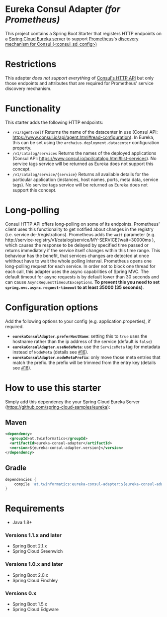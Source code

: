 # Eureka Consul Adapter _(for Prometheus)_

This project contains a Spring Boot Starter that registers HTTP endpoints on a [Spring Cloud Eureka server](https://cloud.spring.io/spring-cloud-netflix/) to support [Prometheus](https://prometheus.io/)'s 
[discovery mechanism for Consul (<consul_sd_config>)](https://prometheus.io/docs/prometheus/latest/configuration/configuration/#<consul_sd_config>)

# Restrictions
This adapter _does not support everything_ of [Consul's HTTP API](https://www.consul.io/api/index.html) 
but only those endpoints and attributes that are required for Prometheus' service discovery mechanism.

# Functionality

This starter adds the following HTTP endpoints:
- `/v1/agent/self` Returns the name of the datacenter in use (Consul API: https://www.consul.io/api/agent.html#read-configuration).
In Eureka, this can be set using the `archaius.deployment.datacenter` configuration property.
- `/v1/catalog/services` Returns the names of the deployed applications (Consul API: https://www.consul.io/api/catalog.html#list-services). 
No service tags service will be returned as Eureka does not support this concept.
- `/v1/catalog/service/{service}` Returns all available details for the particular application 
(instances, host names, ports, meta data, service tags). No service tags service will be returned as Eureka does not support this concept.

# Long-polling

Consul HTTP API offers long-polling on some of its endpoints. Prometheus' client uses this functionality to get 
notified about changes in the registry (i.e. service de-/registrations). Prometheus adds the `wait` parameter 
(e.g. http://service-registry/v1/catalog/service/MY-SERVICE?wait=30000ms ), which causes the response
to be delayed by specified time passed or returns immediately if the service itself changes within this time range.
This behaviour has the benefit, that services changes are detected at once whithout have to wait the whole polling interval.
Prometheus opens one long-polling request for each service. In order not to block one thread for each call, this adapter
uses the async capabilities of Spring MVC. The default timeout for async requests is by default lower than 30 seconds
 and can cause `AsyncRequestTimeoutExceptions`. **To prevent this you need to set `spring.mvc.async.request-timeout` to
 at least 35000 (35 seconds)**.

# Configuration options
Add the following options to your config (e.g. application.properties), if required.
- **`eurekaConsulAdapter.preferHostName`**: setting this to `true` uses the hostname rather than the ip address of the service (default is `false`)
- **`eurekaConsulAdapter.useNodeMeta`**: use the `ServiceMeta` tag for metadata instead of `NodeMeta` (details see [#16](https://github.com/twinformatics/eureka-consul-adapter/pull/16)).
- **`eurekaConsulAdapter.nodeMetaPrefix`**: only move those meta entries that match the prefix. the prefix will be trimmed from the entry key (details see [#16](https://github.com/twinformatics/eureka-consul-adapter/pull/16)).

# How to use this starter

Simply add this dependency the your Spring Cloud Eureka Server (https://github.com/spring-cloud-samples/eureka):

## Maven
```xml
<dependency>
  <groupId>at.twinformatics</groupId>
  <artifactId>eureka-consul-adapter</artifactId>
  <version>${eureka-consul-adapter.version}</version>
</dependency>
```

## Gradle
```groovy
dependencies {
    compile 'at.twinformatics:eureka-consul-adapter:${eureka-consul-adapter.version}'
}
```

# Requirements

- Java 1.8+

### Versions 1.1.x and later
- Spring Boot 2.1.x
- Spring Cloud Greenwich

### Versions 1.0.x and later
- Spring Boot 2.0.x
- Spring Cloud Finchley

### Versions 0.x
- Spring Boot 1.5.x 
- Spring Cloud Edgware


